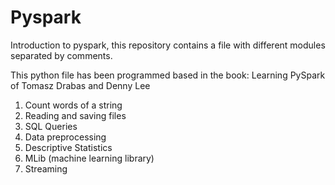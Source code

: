 # Pyspark
Introduction to pyspark, this repository contains a file with different modules separated by comments.

This python file has been programmed based in the book: Learning PySpark of Tomasz Drabas and Denny Lee

1. Count words of a string
2. Reading and saving files
3. SQL Queries
4. Data preprocessing
5. Descriptive Statistics
6. MLib (machine learning library)
7. Streaming
